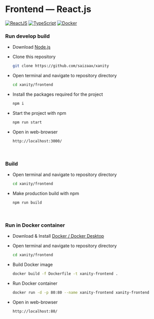 # Frontend — React.js

[![ReactJS](https://img.shields.io/badge/React.js-282C34?logo=react&logoColor=white)](https://reactjs.org/)
[![TypeScript](https://img.shields.io/badge/TypeScript-3178C6?logo=typescript&logoColor=white)](https://www.typescriptlang.org/)
[![Docker](https://img.shields.io/badge/Docker-%230db7ed.svg?logo=docker&logoColor=white)](https://www.docker.com/)

### Run develop build

* Download [Node.js](https://nodejs.org/en/download/)

* Clone this repository
    ```bash
    git clone https://github.com/saizaax/xanity
    ```

* Open terminal and navigate to repository directory
    ```bash
    cd xanity/frontend
    ```

* Install the packages required for the project
    ```bash
    npm i
    ```

* Start the project with npm
    ```bash
    npm run start
    ```

* Open in web-browser
    ```bash
    http://localhost:3000/
    ```

<br>

### Build

* Open terminal and navigate to repository directory
    ```bash
    cd xanity/frontend
    ```

* Make production build with npm
    ```bash
    npm run build
    ```

<br>

### Run in Docker container

* Download & Install [Docker / Docker Desktop](https://www.docker.com/products/docker-desktop)

* Open terminal and navigate to repository directory
    ```bash
    cd xanity/frontend
    ```

* Build Docker image
    ```bash
    docker build -f Dockerfile -t xanity-frontend .
    ```

* Run Docker container
    ```bash
    docker run -d -p 80:80 --name xanity-frontend xanity-frontend
    ```

* Open in web-browser
    ```bash
    http://localhost:80/
    ```
